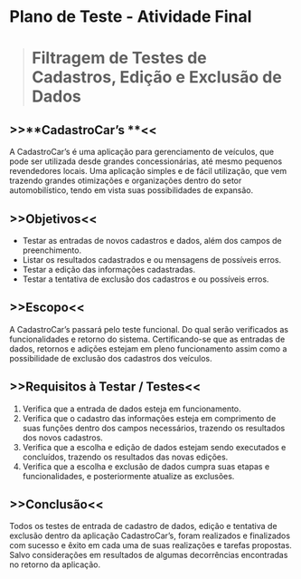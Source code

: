 # **Plano de Teste - Atividade Final**

># **Filtragem de Testes de Cadastros, Edição e Exclusão de Dados**

 ## >>**CadastroCar’s **<< 
A CadastroCar’s é uma aplicação para gerenciamento de veículos, que pode ser utilizada desde grandes concessionárias, até mesmo pequenos revendedores locais.
Uma aplicação simples e de fácil utilização, que vem trazendo grandes otimizações e organizações dentro do setor automobilístico, tendo em vista suas possibilidades de expansão.

 ## >>**Objetivos**<< 
* Testar as entradas de novos cadastros e dados, além dos campos de preenchimento.
* Listar os resultados cadastrados e ou mensagens de possíveis erros.
* Testar a edição das informações cadastradas.
* Testar a tentativa de exclusão dos cadastros e ou possíveis erros.

 ## >>**Escopo**<<
A CadastroCar’s passará pelo teste funcional.
Do qual serão verificados as funcionalidades e retorno do sistema.
Certificando-se que as entradas de dados, retornos e adições estejam em pleno funcionamento assim como a possibilidade de exclusão dos cadastros dos veículos.

 ## >>**Requisitos à Testar / Testes**<<
1. Verifica que a entrada de dados esteja em funcionamento.
2. Verifica que o cadastro das informações esteja em comprimento de suas funções dentro dos campos necessários, trazendo os resultados dos novos cadastros.
3. Verifica que a escolha e edição de dados estejam sendo executados e concluídos, trazendo os resultados das novas edições.
4. Verifica que a escolha e exclusão de dados cumpra suas etapas e funcionalidades, e posteriormente atualize as exclusões.

 ## >>**Conclusão**<<
Todos os testes de entrada de cadastro de dados, edição e tentativa de exclusão dentro da aplicação  CadastroCar’s, foram realizados e finalizados com sucesso e 
êxito em cada uma de suas realizações e tarefas propostas. 
Salvo considerações em resultados de algumas decorrências encontradas no retorno da aplicação.
